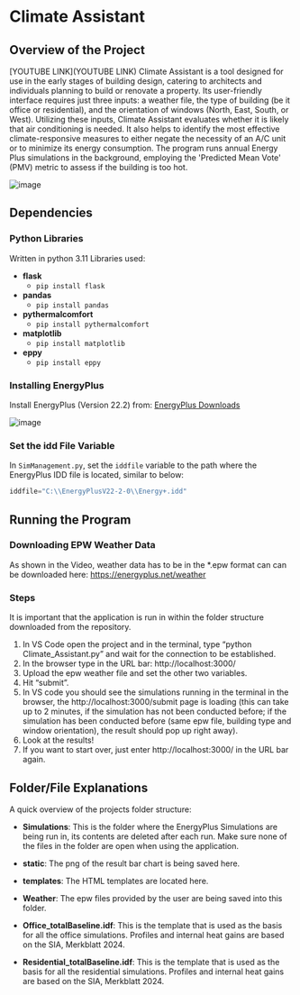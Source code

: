 # Climate Assistant

## Overview of the Project
[YOUTUBE LINK](YOUTUBE LINK)
Climate Assistant is a tool designed for use in the early stages of building design, catering to architects and individuals planning to build or renovate a property. Its user-friendly interface requires just three inputs: a weather file, the type of building (be it office or residential), and the orientation of windows (North, East, South, or West). Utilizing these inputs, Climate Assistant evaluates whether it is likely that air conditioning is needed. It also helps to identify the most effective climate-responsive measures to either negate the necessity of an A/C unit or to minimize its energy consumption. The program runs annual Energy Plus simulations in the background, employing the 'Predicted Mean Vote' (PMV) metric to assess if the building is too hot.

![image](https://github.com/sherb98/Climate_Assistant/assets/96775603/1b5e15ee-8f7d-4f85-8b51-b771e8540bbe)



## Dependencies 

### Python Libraries
Written in python 3.11
Libraries used:
- **flask**
  - `pip install flask`
- **pandas**
  - `pip install pandas`
- **pythermalcomfort**
  - `pip install pythermalcomfort`
- **matplotlib**
  - `pip install matplotlib`
- **eppy**
  - `pip install eppy`

### Installing EnergyPlus
Install EnergyPlus (Version 22.2) from: [EnergyPlus Downloads](https://energyplus.net/downloads)

![image](https://github.com/sherb98/Climate_Assistant/assets/96775603/7d43bb21-51a7-4f4e-bb5d-44309bc5679c)

### Set the idd File Variable
In `SimManagement.py`, set the `iddfile` variable to the path where the EnergyPlus IDD file is located, similar to below: 
```python
iddfile="C:\\EnergyPlusV22-2-0\\Energy+.idd"
```

## Running the Program

### Downloading EPW Weather Data
As shown in the Video, weather data has to be in the *.epw format can can be downloaded here: https://energyplus.net/weather

### Steps
It is important that the application is run in within the folder structure downloaded from the repository.
1. In VS Code open the project and in the terminal, type “python Climate_Assistant.py” and wait for the connection to be established.
2. In the browser type in the URL bar: http://localhost:3000/
3. Upload the epw weather file and set the other two variables.
4. Hit “submit”.
5. In VS code you should see the simulations running in the terminal in the browser, the http://localhost:3000/submit page is loading (this can take up to 2 minutes, if the simulation has not been conducted before; if the simulation has been conducted before (same epw file, building type and window orientation), the result should pop up right away).
6. Look at the results!
7. If you want to start over, just enter http://localhost:3000/ in the URL bar again.

## Folder/File Explanations
A quick overview of the projects folder structure:
- **Simulations**: This is the folder where the EnergyPlus Simulations are being run in, its contents are deleted after each run. Make sure none of the files in the folder are open when using the application.
- **static**: The png of the result bar chart is being saved here.
- **templates**: The HTML templates are located here.
- **Weather**: The epw files provided by the user are being saved into this folder.

- **Office_totalBaseline.idf**: This is the template that is used as the basis for all the office simulations. Profiles and internal heat gains are based on the SIA, Merkblatt 2024.
- **Residential_totalBaseline.idf**: This is the template that is used as the basis for all the residential simulations. Profiles and internal heat gains are based on the SIA, Merkblatt 2024.
